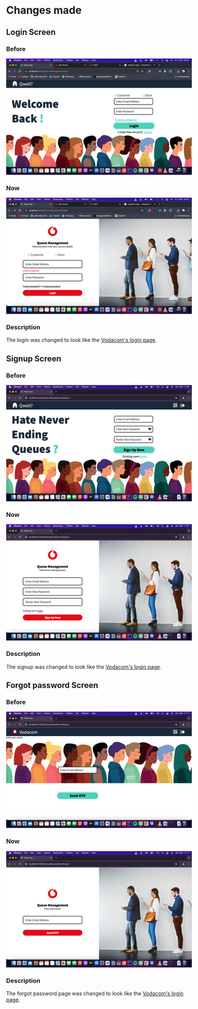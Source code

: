 # Changes made

## Login Screen

### Before
![alt text](<.github/Screen Shot 2024-05-31 at 08.03.47.png>)

### Now
![alt text](<.github/Screen Shot 2024-05-31 at 08.42.24.png>)

### Description
The login was changed to look like the [Vodacom's login page](https://meuportal.vm.co.mz/).

## Signup Screen

### Before
![alt text](<.github/Screen Shot 2024-06-01 at 11.06.25.png>)

### Now
![alt text](<.github/Screen Shot 2024-06-01 at 11.07.36.png>)

### Description
The signup was changed to look like the [Vodacom's login page](https://meuportal.vm.co.mz/).

## Forgot password Screen

### Before
![alt text](<.github/Screen Shot 2024-06-01 at 11.17.33.png>)

### Now
![alt text](<.github/Screen Shot 2024-06-01 at 11.17.44.png>)

### Description
The forgot password page was changed to look like the [Vodacom's login page](https://meuportal.vm.co.mz/).
